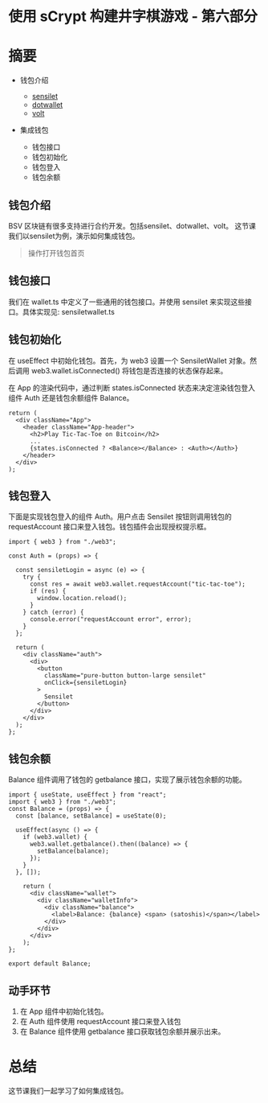 
# 使用 sCrypt 构建井字棋游戏 - 第六部分

# 摘要

* 钱包介绍
  * [sensilet](https://sensilet.com) 
  * [dotwallet](https://www.dotwallet.com/)
  * [volt](https://volt.id)

* 集成钱包
  * 钱包接口
  * 钱包初始化
  * 钱包登入
  * 钱包余额

##  钱包介绍

BSV 区块链有很多支持进行合约开发。包括sensilet、dotwallet、volt。
这节课我们以sensilet为例，演示如何集成钱包。

> 操作打开钱包首页

## 钱包接口

我们在 wallet.ts 中定义了一些通用的钱包接口。并使用 sensilet 来实现这些接口。具体实现见: sensiletwallet.ts

## 钱包初始化

在 useEffect 中初始化钱包。首先，为 web3 设置一个 SensiletWallet 对象。然后调用 web3.wallet.isConnected() 将钱包是否连接的状态保存起来。

在 App 的渲染代码中，通过判断 states.isConnected 状态来决定渲染钱包登入组件 Auth 还是钱包余额组件 Balance。

```
return (
  <div className="App">
    <header className="App-header">
      <h2>Play Tic-Tac-Toe on Bitcoin</h2>
      ...
      {states.isConnected ? <Balance></Balance> : <Auth></Auth>}
    </header>
  </div>
);
```

## 钱包登入

下面是实现钱包登入的组件 Auth。用户点击 Sensilet 按钮则调用钱包的 requestAccount 接口来登入钱包。钱包插件会出现授权提示框。


```
import { web3 } from "./web3";

const Auth = (props) => {

  const sensiletLogin = async (e) => {
    try {
      const res = await web3.wallet.requestAccount("tic-tac-toe");
      if (res) {
        window.location.reload();
      }
    } catch (error) {
      console.error("requestAccount error", error);
    }
  };

  return (
    <div className="auth">
      <div>
        <button
          className="pure-button button-large sensilet"
          onClick={sensiletLogin}
        >
          Sensilet
        </button>
      </div>
    </div>
  );
};
```

## 钱包余额

Balance 组件调用了钱包的 getbalance 接口，实现了展示钱包余额的功能。


```
import { useState, useEffect } from "react";
import { web3 } from "./web3";
const Balance = (props) => {
  const [balance, setBalance] = useState(0);

  useEffect(async () => {
    if (web3.wallet) {
      web3.wallet.getbalance().then((balance) => {
        setBalance(balance);
      });
    }
  }, []);

    return (
      <div className="wallet">
        <div className="walletInfo">
          <div className="balance">
            <label>Balance: {balance} <span> (satoshis)</span></label>
          </div>
        </div>
      </div>
    );
};

export default Balance;
```

## 动手环节

1. 在 App 组件中初始化钱包。
2. 在 Auth 组件使用 requestAccount 接口来登入钱包
3. 在 Balance 组件使用 getbalance 接口获取钱包余额并展示出来。


# 总结

这节课我们一起学习了如何集成钱包。

